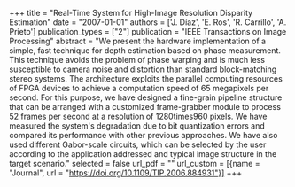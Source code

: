 +++
title = "Real-Time System for High-Image Resolution Disparity Estimation"
date = "2007-01-01"
authors = ['J. Díaz', 'E. Ros', 'R. Carrillo', 'A. Prieto']
publication_types = ["2"]
publication = "IEEE Transactions on Image Processing"
abstract = "We present the hardware implementation of a simple, fast technique for depth estimation based on phase measurement. This technique avoids the problem of phase warping and is much less susceptible to camera noise and distortion than standard block-matching stereo systems. The architecture exploits the parallel computing resources of FPGA devices to achieve a computation speed of 65 megapixels per second. For this purpose, we have designed a fine-grain pipeline structure that can be arranged with a customized frame-grabber module to process 52 frames per second at a resolution of 1280times960 pixels. We have measured the system's degradation due to bit quantization errors and compared its performance with other previous approaches. We have also used different Gabor-scale circuits, which can be selected by the user according to the application addressed and typical image structure in the target scenario."
selected = false
url_pdf = ""
url_custom = [{name = "Journal", url = "https://doi.org/10.1109/TIP.2006.884931"}]
+++
